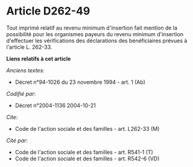 # Article D262-49

Tout imprimé relatif au revenu minimum d'insertion fait mention de la possibilité pour les organismes payeurs du revenu
minimum d'insertion d'effectuer les vérifications des déclarations des bénéficiaires prévues à l'article L. 262-33.

**Liens relatifs à cet article**

_Anciens textes_:

  - Décret n°94-1026 du 23 novembre 1994 - art. 1 (Ab)

_Codifié par_:

  - Décret n°2004-1136 2004-10-21

_Cite_:

  - Code de l'action sociale et des familles - art. L262-33 (M)

_Cité par_:

  - Code de l'action sociale et des familles - art. R541-1 (T)
  - Code de l'action sociale et des familles - art. R542-6 (VD)
